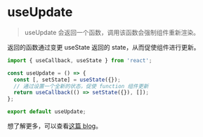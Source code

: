 # useUpdate

> useUpdate 会返回一个函数，调用该函数会强制组件重新渲染。

返回的函数通过变更 useState 返回的 state，从而促使组件进行更新。

```js
import { useCallback, useState } from 'react';

const useUpdate = () => {
  const [, setState] = useState({});
  // 通过设置一个全新的状态，促使 function 组件更新
  return useCallback(() => setState({}), []);
};

export default useUpdate;
```

想了解更多，可以查看[这篇 blog](/guide/blog/handle-time.md)。
